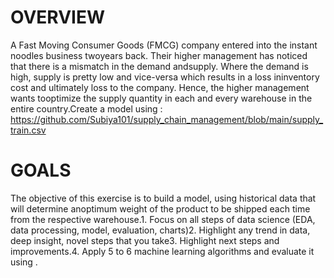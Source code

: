 # OVERVIEW
A Fast Moving Consumer Goods (FMCG) company entered into the instant noodles business twoyears back. Their higher management has noticed that there is a mismatch in the demand andsupply. Where the demand is high, supply is pretty low and vice-versa which results in a loss ininventory cost and ultimately loss to the company. Hence, the higher management wants tooptimize the supply quantity in each and every warehouse in the entire country.Create a model using : https://github.com/Subiya101/supply_chain_management/blob/main/supply_train.csv

# GOALS
The objective of this exercise is to build a model, using historical data that will determine anoptimum weight of the product to be shipped each time from the respective warehouse.1. Focus on all steps of data science (EDA, data processing, model, evaluation, charts)2. Highlight any trend in data, deep insight, novel steps that you take3. Highlight next steps and improvements.4. Apply 5 to 6 machine learning algorithms and evaluate it using  .
